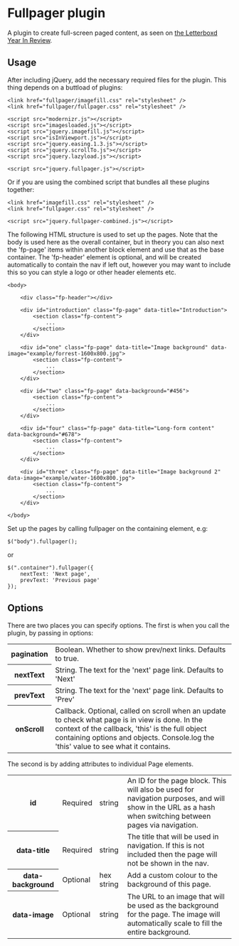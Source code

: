 # Fullpager plugin

A plugin to create full-screen paged content, as seen on <a href="http://letterboxd.com/2013/">the Letterboxd Year In Review</a>.

## Usage

After including jQuery, add the necessary required files for the plugin. This thing depends on a buttload of plugins:

	<link href="fullpager/imagefill.css" rel="stylesheet" />
	<link href="fullpager/fullpager.css" rel="stylesheet" />

	<script src="modernizr.js"></script>
	<script src="imagesloaded.js"></script>
	<script src="jquery.imagefill.js"></script>
	<script src="isInViewport.js"></script>
	<script src="jquery.easing.1.3.js"></script>
	<script src="jquery.scrollTo.js"></script>
	<script src="jquery.lazyload.js"></script>

	<script src="jquery.fullpager.js"></script>
	
Or if you are using the combined script that bundles all these plugins together:

	<link href="imagefill.css" rel="stylesheet" />
	<link href="fullpager.css" rel="stylesheet" />

	<script src="jquery.fullpager-combined.js"></script>
	
The following HTML structure is used to set up the pages. Note that the body is used here as the overall container, but in theory you can also next the 'fp-page' items within another block element and use that as the base container. The 'fp-header' element is optional, and will be created automatically to contain the nav if left out, however you may want to include this so you can style a logo or other header elements etc.

	<body>
	
		<div class="fp-header"></div>
	
		<div id="introduction" class="fp-page" data-title="Introduction">
			<section class="fp-content">
				...
			</section>
		</div>

		<div id="one" class="fp-page" data-title="Image background" data-image="example/forrest-1600x800.jpg">
			<section class="fp-content">
				...
			</section>
		</div>

		<div id="two" class="fp-page" data-background="#456">
			<section class="fp-content">
				...
			</section>
		</div>

		<div id="four" class="fp-page" data-title="Long-form content" data-background="#678">
			<section class="fp-content">
				...
			</section>
		</div>

		<div id="three" class="fp-page" data-title="Image background 2" data-image="example/water-1600x800.jpg">
			<section class="fp-content">
				...
			</section>
		</div>
		
	</body>

Set up the pages by calling fullpager on the containing element, e.g:

	$("body").fullpager();

or

	$(".container").fullpager({
		nextText: 'Next page',
		prevText: 'Previous page'
	});

## Options

There are two places you can specify options. The first is when you call the plugin, by passing in options:

<table>
	<tr>
		<th>pagination</th>
		<td>Boolean. Whether to show prev/next links. Defaults to true.</td>
	</tr>
	<tr>
		<th>nextText</th>
		<td>String. The text for the 'next' page link. Defaults to 'Next'</td>
	</tr>
	<tr>
		<th>prevText</th>
		<td>String. The text for the 'next' page link. Defaults to 'Prev'</td>
	</tr>
	<tr>
		<th>onScroll</th>
		<td>Callback. Optional, called on scroll when an update to check what page is in view is done. In the context of the callback, 'this' is the full object containing options and objects. Console.log the 'this' value to see what it contains.</td>
	</tr>
</table>

The second is by adding attributes to individual Page elements.

<table>
	<tr>
		<th>id</th>
		<td>Required</td>
		<td>string</td>
		<td>An ID for the page block. This will also be used for navigation purposes, and will show in the URL as a hash when switching between pages via navigation.</td>
	</tr>
	<tr>
		<th>data-title</th>
		<td>Required</td>
		<td>string</td>
		<td>The title that will be used in navigation. If this is not included then the page will not be shown in the nav.</td>
	</tr>
	<tr>
		<th>data-background</th>
		<td>Optional</td>
		<td>hex string</td>
		<td>Add a custom colour to the background of this page.</td>
	</tr>
	<tr>
		<th>data-image</th>
		<td>Optional</td>
		<td>string</td>
		<td>The URL to an image that will be used as the background for the page. The image will automatically scale to fill the entire background.</td>
	</tr>
</table>

<!--
## Requirements

The plugin requires jQuery to be included in the page, and also the [imagesloaded](http://imagesloaded.desandro.com) plugin from David Desandro. A copy of the imagesloaded plugin is included with this distribution, or you can use the bundled `jquery.imagefill-combined.min.js` file which already incorporates the plugin if you don't want to include it separately.


## To-do

- TODO: Check for image load status, and if an error then select another from the array. Test with bad references to local images and also with internet disabled for web-based images.
- CONSIDER: Add options for loader animations and/or colouring.
-->